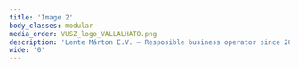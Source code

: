 ```yaml
---
title: 'Image 2'
body_classes: modular
media_order: VUSZ_logo_VALLALHATO.png
description: 'Lente Márton E.V. – Resposible business operator since 2018'
wide: '0'
---
```


